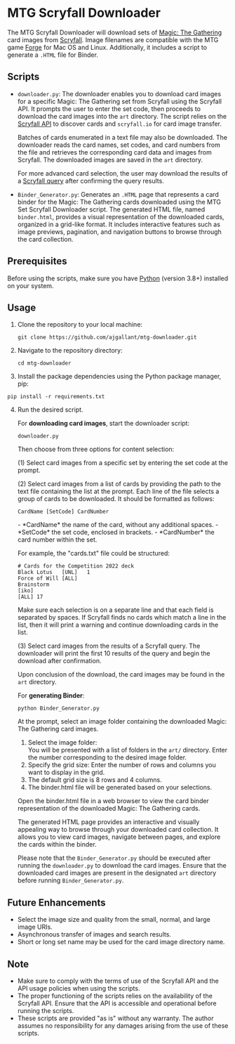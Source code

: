 # MTG Scryfall Downloader

The MTG Scryfall Downloader will download sets of [Magic: The Gathering](https://magic.wizards.com/en) card images from [Scryfall](https://scryfall.com/). Image filenames are compatible with the MTG game [Forge](https://card-forge.github.io/forge/) for Mac OS and Linux.  Additionally, it includes a script to generate a `.HTML` file for Binder.

## Scripts

- `downloader.py`: The downloader enables you to download card images for a specific Magic: The Gathering set from Scryfall using the Scryfall API. It prompts the user to enter the set code, then proceeds to download the card images into the `art` directory. The script relies on the [Scryfall API](https://scryfall.com/docs/api) to discover cards and `scryfall.io` for card image transfer.<p>
Batches of cards enumerated in a text file may also be downloaded. The downloader reads the card names, set codes, and card numbers from the file and retrieves the corresponding card data and images from Scryfall. The downloaded images are saved in the `art` directory.<p>
For more advanced card selection, the user may download the results of a [Scryfall query](https://scryfall.com/docs/syntax) after confirming the query results.

- `Binder_Generator.py`: Generates an `.HTML` page that represents a card binder for the Magic: The Gathering cards downloaded using the MTG Set Scryfall Downloader script. The generated HTML file, named `binder.html`, provides a visual representation of the downloaded cards, organized in a grid-like format. It includes interactive features such as image previews, pagination, and navigation buttons to browse through the card collection.

## Prerequisites

Before using the scripts, make sure you have [Python](https://www.python.org/downloads/) (version 3.8+) installed on your system.

## Usage

1. Clone the repository to your local machine:

   ``
   git clone https://github.com/ajgallant/mtg-downloader.git
   ``

2. Navigate to the repository directory:

   ``
   cd mtg-downloader
   ``

3. Install the package dependencies using the Python package manager, pip:

  ``
  pip install -r requirements.txt
  ``

4. Run the desired script.<p>

   For **downloading card images**, start the downloader script:
	
	``downloader.py``
	
	Then choose from three options for content selection:
	
	(1) Select card images from a specific set by entering the set code at the prompt.
	   
	(2) Select card images from a list of cards by providing the path to the text file containing the list at the prompt. Each line of the file selects a group of cards to be downloaded. It should be formatted as follows:<br>
		
 	``CardName [SetCode] CardNumber``
	
	 <p>
	 - *CardName* the name of the card, without any additional spaces.
	 - *SetCode* the set code, enclosed in brackets.
	 - *CardNumber* the card number within the set.

    For example, the "cards.txt" file could be structured:
    </p>
	
	 ```
	 # Cards for the Competition 2022 deck
    Black Lotus   [UNL]   1
    Force of Will [ALL]
    Brainstorm
    [iko]
    [ALL] 17
     ```

   <p>
   	Make sure each selection is on a separate line and that each field is separated by spaces.  If Scryfall finds no cards which match a line in the list, then it will print a warning and continue downloading cards in the list.
	    
	 (3) Select card images from the results of a Scryfall query.  The downloader will print the first 10 results of the query and begin the download after confirmation.
	 
	 Upon conclusion of the download, the card images may be found in the `art` directory.

    For **generating Binder**:

     ``python Binder_Generator.py``
     
    At the prompt, select an image folder containing the downloaded Magic: The Gathering card images.
        
    1. Select the image folder:        
      You will be presented with a list of folders in the `art/` directory.
      Enter the number corresponding to the desired image folder.
    2. Specify the grid size:
      Enter the number of rows and columns you want to display in the grid.
    3. The default grid size is 8 rows and 4 columns.
    4. The binder.html file will be generated based on your selections.
        
    Open the binder.html file in a web browser to view the card binder representation of the downloaded Magic: The Gathering cards.
    
    The generated HTML page provides an interactive and visually appealing way to browse through your downloaded card collection. It allows you to view card images, navigate between pages, and explore the cards within the binder.
    
    Please note that the `Binder_Generator.py` should be executed after running the `downloader.py` to download the card images. Ensure that the downloaded card images are present in the designated ``art`` directory before running `Binder_Generator.py`.

## Future Enhancements

- Select the image size and quality from the small, normal, and large image URIs.
- Asynchronous transfer of images and search results.
- Short or long set name may be used for the card image directory name.

## Note

- Make sure to comply with the terms of use of the Scryfall API and the API usage policies when using the scripts.
- The proper functioning of the scripts relies on the availability of the Scryfall API. Ensure that the API is accessible and operational before running the scripts.
- These scripts are provided "as is" without any warranty. The author assumes no responsibility for any damages arising from the use of these scripts.